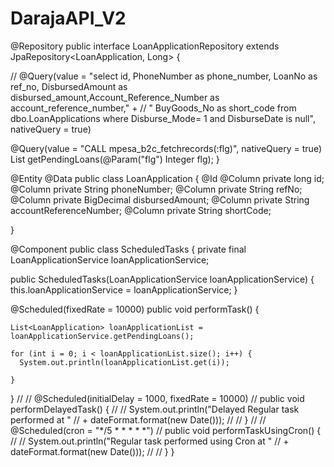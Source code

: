 # DarajaAPI_V2
@Repository
public interface LoanApplicationRepository extends JpaRepository<LoanApplication, Long> {

//  @Query(value = "select id, PhoneNumber as phone_number, LoanNo as ref_no, DisbursedAmount as disbursed_amount,Account_Reference_Number as account_reference_number," +
//      " BuyGoods_No as short_code from dbo.LoanApplications where Disburse_Mode= 1 and DisburseDate is null", nativeQuery = true)

  @Query(value = "CALL mpesa_b2c_fetchrecords(:flg)", nativeQuery = true)
  List<LoanApplication> getPendingLoans(@Param("flg") Integer flg);
}

@Entity
@Data
public class LoanApplication {
  @Id
  @Column
  private long id;
  @Column
  private String phoneNumber;
  @Column
  private String refNo;
  @Column
  private BigDecimal disbursedAmount;
  @Column
  private String accountReferenceNumber;
  @Column
  private String shortCode;

}


@Component
public class ScheduledTasks {
   private final LoanApplicationService loanApplicationService;

  public ScheduledTasks(LoanApplicationService loanApplicationService) {
    this.loanApplicationService = loanApplicationService;
  }

  @Scheduled(fixedRate = 10000)
  public void performTask() {

    List<LoanApplication> loanApplicationList = loanApplicationService.getPendingLoans();

    for (int i = 0; i < loanApplicationList.size(); i++) {
      System.out.println(loanApplicationList.get(i));
      
    }

  }
//
//  @Scheduled(initialDelay = 1000, fixedRate = 10000)
//  public void performDelayedTask() {
//
//    System.out.println("Delayed Regular task performed at "
//        + dateFormat.format(new Date()));
//
//  }
//
//  @Scheduled(cron = "*/5 * * * * *")
//  public void performTaskUsingCron() {
//
//    System.out.println("Regular task performed using Cron at "
//        + dateFormat.format(new Date()));
//
//  }
}
